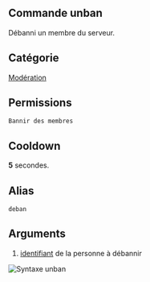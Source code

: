 ## Commande unban
Débanni un membre du serveur.

## Catégorie
[Modération](../categories/moderation.md)

## Permissions
`Bannir des membres`

## Cooldown
**5** secondes.

## Alias
`deban`

## Arguments
1. [identifiant](../others/id.md) de la personne à débannir

![Syntaxe unban](https://media.discordapp.net/attachments/976356791451529236/977569968143101992/unknown.png)